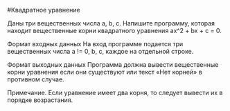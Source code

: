 #Квадратное уравнение 

Даны три вещественных числа a, b, c. Напишите программу, которая находит вещественные корни квадратного уравнения ax^2 + bx + c = 0.

Формат входных данных
На вход программе подается три вещественных числа a != 0, b, c, каждое на отдельной строке.

Формат выходных данных
Программа должна вывести вещественные корни уравнения если они существуют или текст «Нет корней» в противном случае.

Примечание. Если уравнение имеет два корня, то следует вывести их в порядке возрастания.